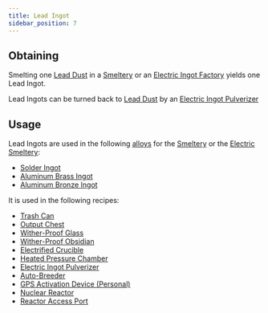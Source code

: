 ```yaml
---
title: Lead Ingot
sidebar_position: 7
---
```


## Obtaining

Smelting one [Lead Dust](Lead-Dust) in a [Smeltery](Smeltery) or an [Electric Ingot Factory](Electric-Ingot-Factory) yields one Lead Ingot.

Lead Ingots can be turned back to [Lead Dust](Lead-Dust) by an [Electric Ingot Pulverizer](Electric-Ingot-Pulverizer)

## Usage

Lead Ingots are used in the following [alloys](Ingots#Alloys) for the [Smeltery](Smeltery) or the [Electric Smeltery](Electric-Smeltery):

* [Solder Ingot](Solder-Ingot)
* [Aluminum Brass Ingot](Aluminum-Brass-Ingot)
* [Aluminum Bronze Ingot](Aluminum-Bronze-Ingot)

It is used in the following recipes:

* [Trash Can](Trash-Can)
* [Output Chest](Output-Chest)
* [Wither-Proof Glass](Wither-Proof-Blocks)
* [Wither-Proof Obsidian](Wither-Proof-Blocks)
* [Electrified Crucible](Electrified-Crucible)
* [Heated Pressure Chamber](Heated-Pressure-Chamber)
* [Electric Ingot Pulverizer](Electric-Ingot-Pulverizer)
* [Auto-Breeder](Auto-Breeder)
* [GPS Activation Device (Personal)](GPS-Activation-Device)
* [Nuclear Reactor](Reactors)
* [Reactor Access Port](Reactors)
